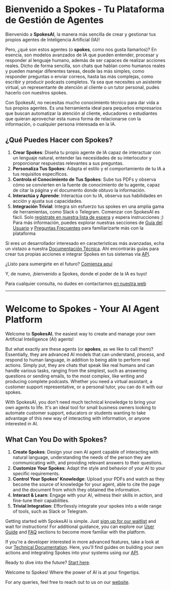 # Bienvenido a Spokes - Tu Plataforma de Gestión de Agentes

Bienvenido a **SpokesAI**, la manera más sencilla de crear y gestionar tus propios agentes de Inteligencia Artificial (IA)!

Pero, ¿qué son estos agentes (o **spokes**, como nos gusta llamarlos)? En esencia, son modelos avanzados de IA que pueden entender, procesar y responder al lenguaje humano, además de ser capaces de realizar acciones reales. Dicho de forma sencilla, son chats que hablan como humanos reales y pueden manejar diferentes tareas, desde las más simples, como responder preguntas o enviar correos, hasta las más complejas, como escribir y producir podcasts completos. Ya sea que necesites un asistente virtual, un representante de atención al cliente o un tutor personal, pudes hacerlo con nuestros spokes.

Con SpokesAI, no necesitas mucho conocimiento técnico para dar vida a tus propios agentes. Es una herramienta ideal para pequeños empresarios que buscan automatizar la atención al cliente, educadores o estudiantes que quieran aprovechar esta nueva forma de relacionarse con la información, o cualquier persona interesada en la IA.

## ¿Qué Puedes Hacer con Spokes?
1. **Crear Spokes**: Diseña tu propio agente de IA capaz de interactuar con un lenguaje natural, entender las necesidades de su interlocutor y proporcionar respuestas relevantes a sus preguntas.
2. **Personaliza Tus Spokes**: Adapta el estilo y el comportamiento de tu IA a tus requisitos específicos.
3. **Controla el Conocimiento de Tus Spokes**: Sube tus PDFs y observa cómo se convierten en la fuente de conocimiento de tu agente, capaz de citar la página y el documento donde obtuvo la información.
4. **Interactúa y Aprende**: Interactúa con tu IA, observa sus habilidades en acción y ajusta sus capacidades.
5. **Integración Trivial**: Integra sin esfuerzo tus spokes en una amplia gama de herramientas, como Slack o Telegram.
Comenzar con SpokesAI es fácil. Solo [regístrate en nuestra lista de espera](https://spokesai.app/register) y espera instrucciones ;)
Para más información, puedes explorar nuestras secciones de [Guía del Usuario](UserGuideES.md) y [Preguntas Frecuentes](FAQ.md) para familiarizarte más con la plataforma

Si eres un desarrollador interesado en características más avanzadas, echa un vistazo a nuestra [Documentación Técnica](#). Ahí encontrarás guías para crear tus propias acciones e integrar Spokes en tus sistemas via [API](#).

¿Listo para sumergirte en el futuro? [Comienza aquí](https://spokesai.app)

Y, de nuevo, ¡bienvenido a Spokes, donde el poder de la IA es tuyo!

Para cualquier consulta, no dudes en contactarnos [en nuestra web](https://www.spokesai.com)

-----------

# Welcome to Spokes - Your AI Agent Platform

Welcome to **SpokesAI**, the easiest way to create and manage your own Artificial Intelligence (AI) agents!

But what exactly are these agents (or **spokes**, as we like to call them)? Essentially, they are advanced AI models that can understand, process, and respond to human language, in addition to being able to perform real actions. Simply put, they are chats that speak like real humans and can handle various tasks, ranging from the simplest, such as answering questions or sending emails, to the most complex, like writing and producing complete podcasts. Whether you need a virtual assistant, a customer support representative, or a personal tutor, you can do it with our spokes.

With SpokesAI, you don't need much technical knowledge to bring your own agents to life. It's an ideal tool for small business owners looking to automate customer support, educators or students wanting to take advantage of this new way of interacting with information, or anyone interested in AI.

## What Can You Do with Spokes?
1. **Create Spokes**: Design your own AI agent capable of interacting with natural language, understanding the needs of the person they are communicating with, and providing relevant answers to their questions.
2. **Customize Your Spokes**: Adapt the style and behavior of your AI to your specific requirements.
3. **Control Your Spokes' Knowledge**: Upload your PDFs and watch as they become the source of knowledge for your agent, able to cite the page and the document from which they obtained the information.
4. **Interact & Learn**: Engage with your AI, witness their skills in action, and fine-tune their capabilities.
5. **Trivial Integration**: Effortlessly integrate your spokes into a wide range of tools, such as Slack or Telegram.

Getting started with SpokesAI is simple. Just [sign up for our waitlist](https://spokesai.app/register) and wait for instructions!
For additional guidance, you can explore our [User Guide](UserGuideEN.md) and [FAQ](FAQ.md) sections to become more familiar with the platform.

If you're a developer interested in more advanced features, take a look at our [Technical Documentation](#). Here, you'll find guides on building your own actions and integrating Spokes into your systems using our [API](#).

Ready to dive into the future? [Start here](https://spokesai.app).

Welcome to Spokes! Where the power of AI is at your fingertips.

For any queries, feel free to reach out to us on our [website](https://www.spokesai.com).
